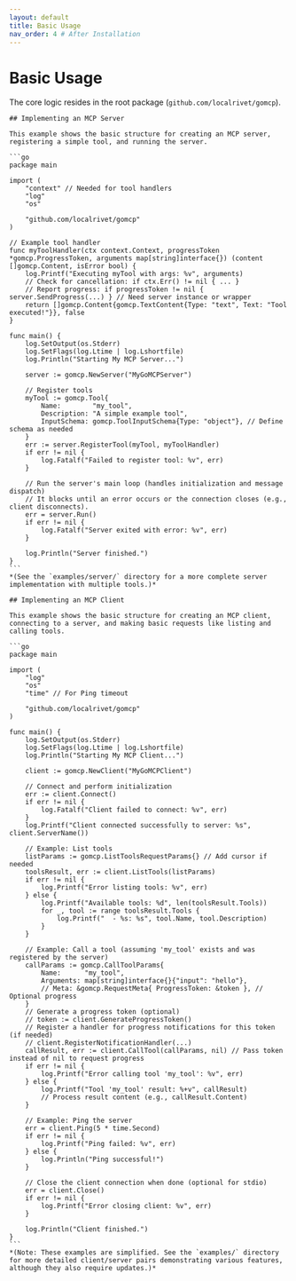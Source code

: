 ```yaml
---
layout: default
title: Basic Usage
nav_order: 4 # After Installation
---
```


# Basic Usage

The core logic resides in the root package (`github.com/localrivet/gomcp`).

    ## Implementing an MCP Server

    This example shows the basic structure for creating an MCP server, registering a simple tool, and running the server.

    ```go
    package main

    import (
    	"context" // Needed for tool handlers
    	"log"
    	"os"

    	"github.com/localrivet/gomcp"
    )

    // Example tool handler
    func myToolHandler(ctx context.Context, progressToken *gomcp.ProgressToken, arguments map[string]interface{}) (content []gomcp.Content, isError bool) {
    	log.Printf("Executing myTool with args: %v", arguments)
    	// Check for cancellation: if ctx.Err() != nil { ... }
    	// Report progress: if progressToken != nil { server.SendProgress(...) } // Need server instance or wrapper
    	return []gomcp.Content{gomcp.TextContent{Type: "text", Text: "Tool executed!"}}, false
    }

    func main() {
    	log.SetOutput(os.Stderr)
    	log.SetFlags(log.Ltime | log.Lshortfile)
    	log.Println("Starting My MCP Server...")

    	server := gomcp.NewServer("MyGoMCPServer")

    	// Register tools
    	myTool := gomcp.Tool{
    		Name:        "my_tool",
    		Description: "A simple example tool",
    		InputSchema: gomcp.ToolInputSchema{Type: "object"}, // Define schema as needed
    	}
    	err := server.RegisterTool(myTool, myToolHandler)
    	if err != nil {
    		log.Fatalf("Failed to register tool: %v", err)
    	}

    	// Run the server's main loop (handles initialization and message dispatch)
    	// It blocks until an error occurs or the connection closes (e.g., client disconnects).
    	err = server.Run()
    	if err != nil {
    		log.Fatalf("Server exited with error: %v", err)
    	}

    	log.Println("Server finished.")
    }
    ```
    *(See the `examples/server/` directory for a more complete server implementation with multiple tools.)*

    ## Implementing an MCP Client

    This example shows the basic structure for creating an MCP client, connecting to a server, and making basic requests like listing and calling tools.

    ```go
    package main

    import (
    	"log"
    	"os"
    	"time" // For Ping timeout

    	"github.com/localrivet/gomcp"
    )

    func main() {
    	log.SetOutput(os.Stderr)
    	log.SetFlags(log.Ltime | log.Lshortfile)
    	log.Println("Starting My MCP Client...")

    	client := gomcp.NewClient("MyGoMCPClient")

    	// Connect and perform initialization
    	err := client.Connect()
    	if err != nil {
    		log.Fatalf("Client failed to connect: %v", err)
    	}
    	log.Printf("Client connected successfully to server: %s", client.ServerName())

    	// Example: List tools
    	listParams := gomcp.ListToolsRequestParams{} // Add cursor if needed
    	toolsResult, err := client.ListTools(listParams)
    	if err != nil {
    		log.Printf("Error listing tools: %v", err)
    	} else {
    		log.Printf("Available tools: %d", len(toolsResult.Tools))
    		for _, tool := range toolsResult.Tools {
    			log.Printf("  - %s: %s", tool.Name, tool.Description)
    		}
    	}

    	// Example: Call a tool (assuming 'my_tool' exists and was registered by the server)
    	callParams := gomcp.CallToolParams{
    		Name:      "my_tool",
    		Arguments: map[string]interface{}{"input": "hello"},
    		// Meta: &gomcp.RequestMeta{ ProgressToken: &token }, // Optional progress
    	}
    	// Generate a progress token (optional)
    	// token := client.GenerateProgressToken()
    	// Register a handler for progress notifications for this token (if needed)
    	// client.RegisterNotificationHandler(...)
    	callResult, err := client.CallTool(callParams, nil) // Pass token instead of nil to request progress
    	if err != nil {
    		log.Printf("Error calling tool 'my_tool': %v", err)
    	} else {
    		log.Printf("Tool 'my_tool' result: %+v", callResult)
    		// Process result content (e.g., callResult.Content)
    	}

    	// Example: Ping the server
    	err = client.Ping(5 * time.Second)
    	if err != nil {
    		log.Printf("Ping failed: %v", err)
    	} else {
    		log.Println("Ping successful!")
    	}

    	// Close the client connection when done (optional for stdio)
    	err = client.Close()
    	if err != nil {
    		log.Printf("Error closing client: %v", err)
    	}

    	log.Println("Client finished.")
    }
    ```
    *(Note: These examples are simplified. See the `examples/` directory for more detailed client/server pairs demonstrating various features, although they also require updates.)*
